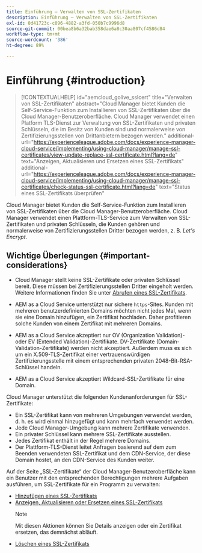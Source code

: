 ```yaml
---
title: Einführung – Verwalten von SSL-Zertifikaten
description: Einführung – Verwalten von SSL-Zertifikaten
exl-id: 0d41723c-c096-4882-a3fd-050b7c9996d8
source-git-commit: 00bea8b6a32bab358dae6a8c30aa807cf4586d84
workflow-type: tm+mt
source-wordcount: '386'
ht-degree: 89%

---
```


# Einführung {#introduction}

>[!CONTEXTUALHELP]
>id="aemcloud_golive_sslcert"
>title="Verwalten von SSL-Zertifikaten"
>abstract="Cloud Manager bietet Kunden die Self-Service-Funktion zum Installieren von SSL-Zertifikaten über die Cloud Manager-Benutzeroberfläche. Cloud Manager verwendet einen Platform TLS-Dienst zur Verwaltung von SSL-Zertifikaten und privaten Schlüsseln, die im Besitz von Kunden sind und normalerweise von Zertifizierungsstellen von Drittanbietern bezogen werden."
>additional-url="https://experienceleague.adobe.com/docs/experience-manager-cloud-service/implementing/using-cloud-manager/manage-ssl-certificates/view-update-replace-ssl-certificate.html?lang=de" text="Anzeigen, Aktualisieren und Ersetzen eines SSL-Zertifikats"
>additional-url="https://experienceleague.adobe.com/docs/experience-manager-cloud-service/implementing/using-cloud-manager/manage-ssl-certificates/check-status-ssl-certificate.html?lang=de" text="Status eines SSL-Zertifikats überprüfen"


Cloud Manager bietet Kunden die Self-Service-Funktion zum Installieren von SSL-Zertifikaten über die Cloud Manager-Benutzeroberfläche. Cloud Manager verwendet einen Plattform-TLS-Service zum Verwalten von SSL-Zertifikaten und privaten Schlüsseln, die Kunden gehören und normalerweise von Zertifizierungsstellen Dritter bezogen werden, z. B. *Let&#39;s Encrypt*.

## Wichtige Überlegungen {#important-considerations}

* Cloud Manager stellt keine SSL-Zertifikate oder privaten Schlüssel bereit. Diese müssen bei Zertifizierungsstellen Dritter eingeholt werden. Weitere Informationen finden Sie unter [Abrufen eines SSL-Zertifikats](/help/implementing/cloud-manager/managing-ssl-certifications/get-ssl-certificate.md).

* AEM as a Cloud Service unterstützt nur sichere `https`-Sites. Kunden mit mehreren benutzerdefinierten Domains möchten nicht jedes Mal, wenn sie eine Domain hinzufügen, ein Zertifikat hochladen. Daher profitieren solche Kunden von einem Zertifikat mit mehreren Domains.

* AEM as a Cloud Service akzeptiert nur OV (Organization Validation)- oder EV (Extended Validation)-Zertifikate. DV-Zertifikate (Domain-Validation-Zertifikate) werden nicht akzeptiert. Außerdem muss es sich um ein X.509-TLS-Zertifikat einer vertrauenswürdigen Zertifizierungsstelle mit einem entsprechenden privaten 2048-Bit-RSA-Schlüssel handeln.

* AEM as a Cloud Service akzeptiert Wildcard-SSL-Zertifikate für eine Domain.

Cloud Manager unterstützt die folgenden Kundenanforderungen für SSL-Zertifikate:

* Ein SSL-Zertifikat kann von mehreren Umgebungen verwendet werden, d. h. es wird einmal hinzugefügt und kann mehrfach verwendet werden.
* Jede Cloud Manager-Umgebung kann mehrere Zertifikate verwenden.
* Ein privater Schlüssel kann mehrere SSL-Zertifikate ausstellen.
* Jedes Zertifikat enthält in der Regel mehrere Domains.
* Der Plattform-TLS-Dienst leitet Anfragen basierend auf dem zum Beenden verwendeten SSL-Zertifikat und dem CDN-Service, der diese Domain hostet, an den CDN-Service des Kunden weiter.

Auf der Seite „SSL-Zertifikate“ der Cloud Manager-Benutzeroberfläche kann ein Benutzer mit den entsprechenden Berechtigungen mehrere Aufgaben ausführen, um SSL-Zertifikate für ein Programm zu verwalten:

* [Hinzufügen eines SSL-Zertifikats](/help/implementing/cloud-manager/managing-ssl-certifications/add-ssl-certificate.md)
* [Anzeigen, Aktualisieren oder Ersetzen eines SSL-Zertifikats](/help/implementing/cloud-manager/managing-ssl-certifications/view-update-replace-ssl-certificate.md)
   >[!NOTE]
   >Mit diesen Aktionen können Sie Details anzeigen oder ein Zertifikat ersetzen, das demnächst abläuft.
* [Löschen eines SSL-Zertifikats](/help/implementing/cloud-manager/managing-ssl-certifications/delete-ssl-certificate.md)

